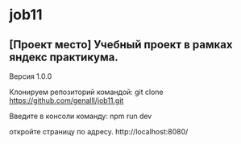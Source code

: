 # job11
 [Проект место]
Учебный проект в рамках яндекс практикума.
---  

Версия 1.0.0
 
Клонируем репозиторий командой:
git clone https://github.com/genalll/job11.git

Введите в консоли команду:
npm run dev

откройте страницу по адресу.
http://localhost:8080/
